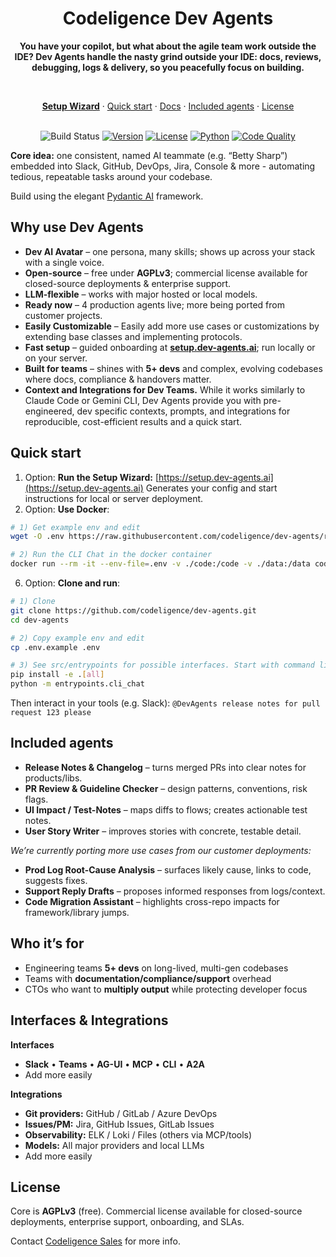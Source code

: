 <div align="center">
  <h1>Codeligence Dev Agents</h1>
  <p><b>You have your copilot, but what about the agile team work outside the IDE? Dev Agents handle the nasty grind outside your IDE: docs, reviews, debugging, logs & delivery, so you peacefully focus on building.</b></p>
  
  <br>

  <a href="https://setup.dev-agents.ai"><b>Setup Wizard</b></a>
  ·
  <a href="#quick-start">Quick start</a>
  ·
  <a href="https://docs.dev-agents.ai">Docs</a>
  ·
  <a href="#included-agents">Included agents</a>
  ·
  <a href="#license">License</a>
  <br><br>

![Build Status](https://img.shields.io/badge/build-passing-brightgreen.svg)
[![Version](https://img.shields.io/badge/version-0.8.0-blue.svg)](https://pypi.org/project/dev-agents/)
[![License](https://img.shields.io/badge/license-AGPL--3.0-blue.svg)](https://github.com/codeligence/dev-agents/blob/main/LICENSE.md)
[![Python](https://img.shields.io/badge/python-3.11+-blue.svg)](https://www.python.org/downloads/)
[![Code Quality](https://img.shields.io/badge/code%20quality-black%20%7C%20%20ruff%20%7C%20mypy%20%7C%20bandit-brightgreen.svg)](https://shields.io)

</div>


**Core idea:** one consistent, named AI teammate (e.g. “Betty Sharp”) embedded into Slack, GitHub, DevOps, Jira, Console & more - automating tedious, repeatable tasks around your codebase.

Build using the elegant [Pydantic AI](https://ai.pydantic.dev/) framework.

## Why use Dev Agents

* **Dev AI Avatar** – one persona, many skills; shows up across your stack with a single voice.
* **Open-source** – free under **AGPLv3**; commercial license available for closed-source deployments & enterprise support.
* **LLM-flexible** – works with major hosted or local models.
* **Ready now** – 4 production agents live; more being ported from customer projects.
* **Easily Customizable** – Easily add more use cases or customizations by extending base classes and implementing protocols.
* **Fast setup** – guided onboarding at **[setup.dev-agents.ai](setup.dev-agents.ai)**; run locally or on your server.
* **Built for teams** – shines with **5+ devs** and complex, evolving codebases where docs, compliance & handovers matter.
* **Context and Integrations for Dev Teams.** While it works similarly to Claude Code or Gemini CLI, Dev Agents provide you with pre-engineered, dev specific contexts, prompts, and integrations for reproducible, cost-efficient results and a quick start.

## Quick start

1. Option: **Run the Setup Wizard:** [https://setup.dev-agents.ai](https://setup.dev-agents.ai)
   Generates your config and start instructions for local or server deployment.
2. Option: **Use Docker**:

```bash
# 1) Get example env and edit
wget -O .env https://raw.githubusercontent.com/codeligence/dev-agents/refs/heads/main/.env.example

# 2) Run the CLI Chat in the docker container
docker run --rm -it --env-file=.env -v ./code:/code -v ./data:/data codeligence/dev-agents
```

6. Option: **Clone and run**:

```bash
# 1) Clone
git clone https://github.com/codeligence/dev-agents.git
cd dev-agents

# 2) Copy example env and edit
cp .env.example .env

# 3) See src/entrypoints for possible interfaces. Start with command line, try Slack or AG-UI next
pip install -e .[all]
python -m entrypoints.cli_chat
```

Then interact in your tools (e.g. Slack):
`@DevAgents release notes for pull request 123 please`

## Included agents

* **Release Notes & Changelog** – turns merged PRs into clear notes for products/libs.
* **PR Review & Guideline Checker** – design patterns, conventions, risk flags.
* **UI Impact / Test-Notes** – maps diffs to flows; creates actionable test notes.
* **User Story Writer** – improves stories with concrete, testable detail.

_We’re currently porting more use cases from our customer deployments:_

* **Prod Log Root-Cause Analysis** – surfaces likely cause, links to code, suggests fixes.
* **Support Reply Drafts** – proposes informed responses from logs/context.
* **Code Migration Assistant** – highlights cross-repo impacts for framework/library jumps.

## Who it’s for

* Engineering teams **5+ devs** on long-lived, multi-gen codebases
* Teams with **documentation/compliance/support** overhead
* CTOs who want to **multiply output** while protecting developer focus

## Interfaces & Integrations

**Interfaces**

- **Slack** • **Teams** • **AG-UI** • **MCP** • **CLI** • **A2A**
- Add more easily
    
**Integrations**

- **Git providers:** GitHub / GitLab / Azure DevOps
- **Issues/PM:** Jira, GitHub Issues, GitLab Issues
- **Observability:** ELK / Loki / Files (others via MCP/tools)
- **Models:** All major providers and local LLMs
- Add more easily

## License

Core is **AGPLv3** (free). Commercial license available for closed-source deployments, enterprise support, onboarding, and SLAs.

Contact [Codeligence Sales](mailto:sales@codeligence.com) for more info.
